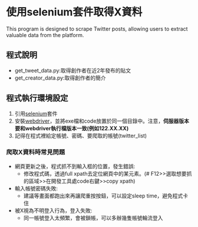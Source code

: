 # 使用selenium套件取得X資料
This program is designed to scrape Twitter posts, allowing users to extract valuable data from the platform.


## 程式說明
- get_tweet_data.py:取得創作者在近2年發布的貼文
- get_creator_data.py:取得創作者的簡介
## 程式執行環境設定
1. 引用[selenium](https://selenium-python.readthedocs.io/locating-elements.html)套件
2. 安裝[webdriver](https://googlechromelabs.github.io/chrome-for-testing/)，並將exe檔和code放置於同一個目錄中。注意，**伺服器版本要和webdriver執行檔版本一致(例如122.XX.XX)**
3. 記得在程式裡給定帳號、密碼、要爬取的帳號(twitter_list)
### 爬取X資料時常見問題
- 網頁更新之後，程式抓不到輸入框的位置，發生錯誤:
  - 修改程式碼，透過full xpath去定位網頁中的某元素。(# F12>>選取想要抓的區域>>在開發工具處code右鍵>>copy xpath)
- 輸入帳號密碼失敗:
  - 建議等畫面都跑出來再讓爬重按按鈕，可以設定sleep time，避免程式卡住
- 被X視為不明登入行為，登入失敗:
  - 同一帳號登入太頻繁，會被鎖帳，可以多辦幾隻帳號輪流登入
